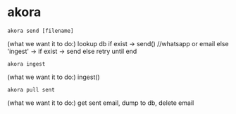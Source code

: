 # akora

```
akora send [filename]
```
(what we want it to do:)
lookup db
    if exist -> send() //whatsapp or email
    else 'ingest' -> 
        if exist -> send
        else retry until end

```
akora ingest
```

(what we want it to do:)
ingest()


```
akora pull sent
```

(what we want it to do:)
get sent email, dump to db, delete email